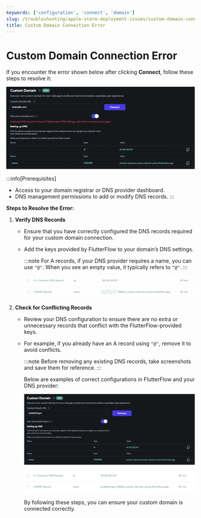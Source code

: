```yaml
---
keywords: ['configuration', 'connect', 'domain']
slug: /troubleshooting/apple-store-deployment-issues/custom-domain-connection-error
title: Custom Domain Connection Error
---
```


# Custom Domain Connection Error

If you encounter the error shown below after clicking **Connect**, follow these steps to resolve it:

![](../../assets/20250430121243410633.png)

:::info[Prerequisites]
- Access to your domain registrar or DNS provider dashboard.
- DNS management permissions to add or modify DNS records.
:::

**Steps to Resolve the Error:**

1. **Verify DNS Records**

    - Ensure that you have correctly configured the DNS records required for your custom domain connection.
    - Add the keys provided by FlutterFlow to your domain’s DNS settings.

        :::note
        For A records, if your DNS provider requires a name, you can use `"@"`. When you see an empty value, it typically refers to `"@"`.
        :::

        ![](../../assets/20250430121243684493.png)

2. **Check for Conflicting Records**

    - Review your DNS configuration to ensure there are no extra or unnecessary records that conflict with the FlutterFlow-provided keys.
    - For example, if you already have an A record using `"@"`, remove it to avoid conflicts.

        :::note
        Before removing any existing DNS records, take screenshots and save them for reference.
        :::


        Below are examples of correct configurations in FlutterFlow and your DNS provider:

        ![](../../assets/20250430121243982678.png)

        ![](../../assets/20250430121244255037.png)

        By following these steps, you can ensure your custom domain is connected correctly.
